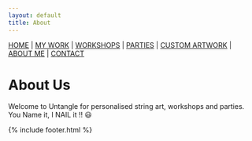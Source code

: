 ```yaml
---
layout: default
title: About
---
```


<nav style="margin-bottom:1.5em">
	<a href="/">HOME</a> |
	<a href="/mywork.html">MY WORK</a> |
	<a href="/workshops.html">WORKSHOPS</a> |
	<a href="/parties.html">PARTIES</a> |
	<a href="/customartwork.html">CUSTOM ARTWORK</a> |
	<a href="/about.html" class="active">ABOUT ME</a> |
	<a href="/contact.html">CONTACT</a>
</nav>

# About Us

Welcome to Untangle for personalised string art, workshops and parties. You Name it, I NAIL it !! 😃

{% include footer.html %}
